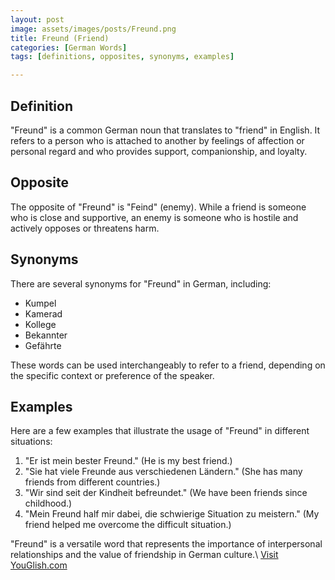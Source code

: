 ```yaml
---
layout: post
image: assets/images/posts/Freund.png
title: Freund (Friend)
categories: [German Words]
tags: [definitions, opposites, synonyms, examples]

---
```


## Definition

"Freund" is a common German noun that translates to "friend" in English. It refers to a person who is attached to another by feelings of affection or personal regard and who provides support, companionship, and loyalty.

## Opposite

The opposite of "Freund" is "Feind" (enemy). While a friend is someone who is close and supportive, an enemy is someone who is hostile and actively opposes or threatens harm.

## Synonyms

There are several synonyms for "Freund" in German, including:

- Kumpel
- Kamerad
- Kollege
- Bekannter
- Gefährte

These words can be used interchangeably to refer to a friend, depending on the specific context or preference of the speaker.

## Examples

Here are a few examples that illustrate the usage of "Freund" in different situations:

1. "Er ist mein bester Freund." (He is my best friend.)
2. "Sie hat viele Freunde aus verschiedenen Ländern." (She has many friends from different countries.)
3. "Wir sind seit der Kindheit befreundet." (We have been friends since childhood.)
4. "Mein Freund half mir dabei, die schwierige Situation zu meistern." (My friend helped me overcome the difficult situation.)

"Freund" is a versatile word that represents the importance of interpersonal relationships and the value of friendship in German culture.\ <a id="yg-widget-0" class="youglish-widget" data-query="Freund" data-lang="german" data-components="8412" data-auto-start="0" data-bkg-color="theme_light" data-title="How%20to%20pronounce%20Freund%20in%20German"  rel="nofollow" href="https://youglish.com">Visit YouGlish.com</a><script async src="https://youglish.com/public/emb/widget.js" charset="utf-8"></script>